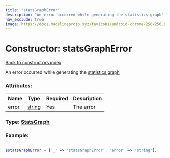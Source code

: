 ```yaml
---
title: "statsGraphError"
description: "An error occurred while generating the statistics graph"
nav_exclude: true
image: https://docs.madelineproto.xyz/favicons/android-chrome-256x256.png
---
```

# Constructor: statsGraphError  
[Back to constructors index](/API_docs/constructors/index.html)



An error occurred while generating the [statistics graph](https://core.telegram.org/api/stats)

### Attributes:

| Name     |    Type       | Required | Description |
|----------|---------------|----------|-------------|
|error|[string](/API_docs/types/string.html) | Yes|The error|



### Type: [StatsGraph](/API_docs/types/StatsGraph.html)


### Example:

```php

$statsGraphError = ['_' => 'statsGraphError', 'error' => 'string'];
```  

